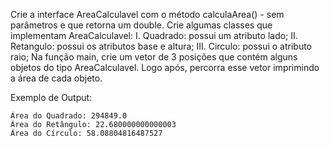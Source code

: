 Crie a interface AreaCalculavel com o método calculaArea() - sem parâmetros e que retorna um double. Crie algumas classes que implementam AreaCalculavel: I. Quadrado: possui um atributo lado; II. Retangulo: possui os atributos base e altura; III. Circulo: possui o atributo raio; Na função main, crie um vetor de 3 posições que contém alguns objetos do tipo AreaCalculavel. Logo após, percorra esse vetor imprimindo a área de cada objeto.

Exemplo de Output:
~~~
Área do Quadrado: 294849.0
Área do Retângulo: 22.680000000000003
Área do Círculo: 58.08804816487527
~~~